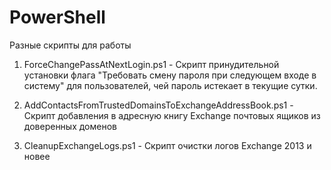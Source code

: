 # PowerShell
Разные скрипты для работы

1. ForceChangePassAtNextLogin.ps1 - Скрипт принудительной установки флага "Требовать смену пароля при следующем входе в систему" для пользователей, чей пароль истекает в текущие сутки.

2. AddContactsFromTrustedDomainsToExchangeAddressBook.ps1 - Скрипт добавления в адресную книгу Exchange почтовых ящиков из доверенных доменов

3. CleanupExchangeLogs.ps1 - Скрипт очистки логов Exchange 2013 и новее
